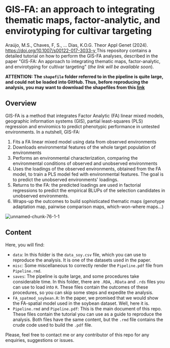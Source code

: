 # GIS‑FA: an approach to integrating thematic maps, factor‑analytic, and envirotyping for cultivar targeting

Araújo, M.S., Chaves, F, S., ... Dias, K.O.G. Theor Appl Genet (2024). [https://doi.org/10.1007/s00122-017-3033-y
](https://doi.org/10.1007/s00122-024-04579-z)
This repository contains a detailed tutorial on how to perform the GIS-FA analyses, described in the paper "GIS-FA: An approach to integrating thematic maps, factor-analytic, and envirotyping for cultivar targeting" (*the link will be available soon*). 

**ATTENTION: The `shapefile` folder referred to in the pipeline is quite large, and could not be loaded into GitHub. Thus, before reproducing the analysis, you may want to download the shapefiles from this [link](https://drive.google.com/drive/u/1/folders/1dshP1ZI1pWBNJMa4foX_nGwb-nQub__d)**

## Overview

GIS-FA is a method that integrates Factor Analytic (FA) linear mixed models, geographic information systems (GIS), partial least-squares (PLS) regression and enviromics to predict phenotypic performance in untested environments. In a nutshell, GIS-FA:

1. Fits a FA linear mixed model using data from observed environments
2. Downloads environmental features of the whole target population of environments
3. Performs an environmental characterization, comparing the environmental conditions of observed and unobserved environments
4. Uses the loadings of the observed environments, obtained from the FA model, to train a PLS model fed with environmental features. The goal is to predict the unobserved environments' loadings.
5. Returns to the FA: the predicted loadings are used in factorial regressions to predict the empirical BLUPs of the selection candidates in unobserved environments.
6. Wraps-up the outcomes to build sophisticated thematic maps (genotype adaptation map, pairwise comparison maps, which-won-where maps...)

![unnamed-chunk-76-1-1](https://github.com/Kaio-Olimpio/GIS-FA/assets/101746579/6bc2ecbe-163c-4728-ab49-0150338d47ab)

## Content

Here, you will find: 

- `data`: In this folder is the `data_soy.csv` file, which you can use to reproduce the analysis. It is one of the datasets used in the paper.
- `misc`: Some miscellaneous to correctly render the `Pipeline.pdf` file from `Pipeline.rmd`. 
- `saves`: The pipeline is quite large, and some procedures take considerable time. In this folder, there are `.RDA`, `.RData` and `.rds` files you can use to load into `R`. These files contain the outcomes of these procedures, so you can skip some steps and expedite the analysis.
- `FA_spatmod_soybean.R`: In the paper, we promised that we would show the FA-spatial model used in the soybean dataset. Well, here it is.
- `Pipeline.rmd` and `Pipeline.pdf`: This is the main document of this repo. These files contain the tutorial you can use as a guide to reproduce the analysis. Both files have the same content, but the `.rmd` file contains the crude code used to build the `.pdf` file. 

Please, feel free to contact me or any contributor of this repo for any enquiries, suggestions or issues. 


